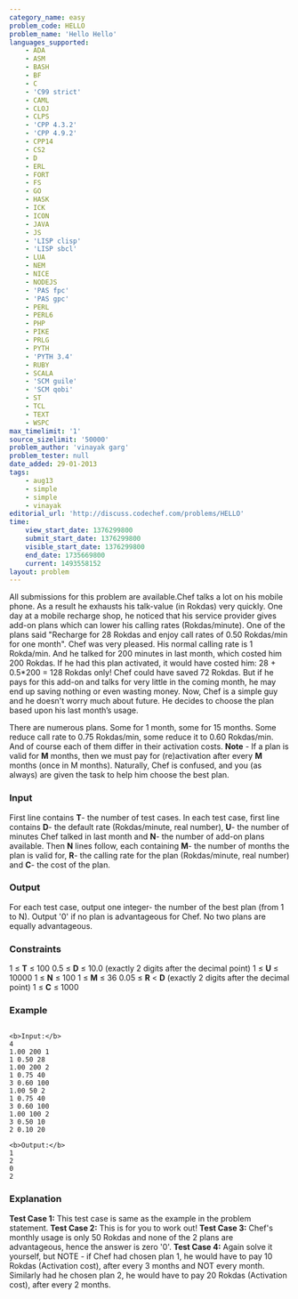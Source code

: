 ```yaml
---
category_name: easy
problem_code: HELLO
problem_name: 'Hello Hello'
languages_supported:
    - ADA
    - ASM
    - BASH
    - BF
    - C
    - 'C99 strict'
    - CAML
    - CLOJ
    - CLPS
    - 'CPP 4.3.2'
    - 'CPP 4.9.2'
    - CPP14
    - CS2
    - D
    - ERL
    - FORT
    - FS
    - GO
    - HASK
    - ICK
    - ICON
    - JAVA
    - JS
    - 'LISP clisp'
    - 'LISP sbcl'
    - LUA
    - NEM
    - NICE
    - NODEJS
    - 'PAS fpc'
    - 'PAS gpc'
    - PERL
    - PERL6
    - PHP
    - PIKE
    - PRLG
    - PYTH
    - 'PYTH 3.4'
    - RUBY
    - SCALA
    - 'SCM guile'
    - 'SCM qobi'
    - ST
    - TCL
    - TEXT
    - WSPC
max_timelimit: '1'
source_sizelimit: '50000'
problem_author: 'vinayak garg'
problem_tester: null
date_added: 29-01-2013
tags:
    - aug13
    - simple
    - simple
    - vinayak
editorial_url: 'http://discuss.codechef.com/problems/HELLO'
time:
    view_start_date: 1376299800
    submit_start_date: 1376299800
    visible_start_date: 1376299800
    end_date: 1735669800
    current: 1493558152
layout: problem
---
```

All submissions for this problem are available.Chef talks a lot on his mobile phone. As a result he exhausts his talk-value (in Rokdas) very quickly. One day at a mobile recharge shop, he noticed that his service provider gives add-on plans which can lower his calling rates (Rokdas/minute). One of the plans said "Recharge for 28 Rokdas and enjoy call rates of 0.50 Rokdas/min for one month". Chef was very pleased. His normal calling rate is 1 Rokda/min. And he talked for 200 minutes in last month, which costed him 200 Rokdas. If he had this plan activated, it would have costed him: 28 + 0.5\*200 = 128 Rokdas only! Chef could have saved 72 Rokdas. But if he pays for this add-on and talks for very little in the coming month, he may end up saving nothing or even wasting money. Now, Chef is a simple guy and he doesn't worry much about future. He decides to choose the plan based upon his last month’s usage.

There are numerous plans. Some for 1 month, some for 15 months. Some reduce call rate to 0.75 Rokdas/min, some reduce it to 0.60 Rokdas/min. And of course each of them differ in their activation costs. **Note** - If a plan is valid for **M** months, then we must pay for (re)activation after every **M** months (once in M months). Naturally, Chef is confused, and you (as always) are given the task to help him choose the best plan.

### Input

First line contains **T**- the number of test cases. In each test case, first line contains **D**- the default rate (Rokdas/minute, real number), **U**- the number of minutes Chef talked in last month and **N**- the number of add-on plans available. Then **N** lines follow, each containing **M**- the number of months the plan is valid for, **R**- the calling rate for the plan (Rokdas/minute, real number) and **C**- the cost of the plan.

### Output

For each test case, output one integer- the number of the best plan (from 1 to N). Output '0' if no plan is advantageous for Chef. No two plans are equally advantageous.

### Constraints

1 ≤ **T** ≤ 100
0\.5 ≤ **D** ≤ 10.0 (exactly 2 digits after the decimal point)
1 ≤ **U** ≤ 10000
1 ≤ **N** ≤ 100
1 ≤ **M** ≤ 36
0\.05 ≤ **R** < **D** (exactly 2 digits after the decimal point)
1 ≤ **C** ≤ 1000

### Example

```

<b>Input:</b>
4
1.00 200 1
1 0.50 28
1.00 200 2
1 0.75 40
3 0.60 100
1.00 50 2
1 0.75 40
3 0.60 100
1.00 100 2
3 0.50 10
2 0.10 20

<b>Output:</b>
1
2
0
2

```
### Explanation

**Test Case 1:** This test case is same as the example in the problem statement.
**Test Case 2:** This is for you to work out!
**Test Case 3:** Chef's monthly usage is only 50 Rokdas and none of the 2 plans are advantageous, hence the answer is zero '0'.
**Test Case 4:** Again solve it yourself, but NOTE - if Chef had chosen plan 1, he would have to pay 10 Rokdas (Activation cost), after every 3 months and NOT every month. Similarly had he chosen plan 2, he would have to pay 20 Rokdas (Activation cost), after every 2 months.